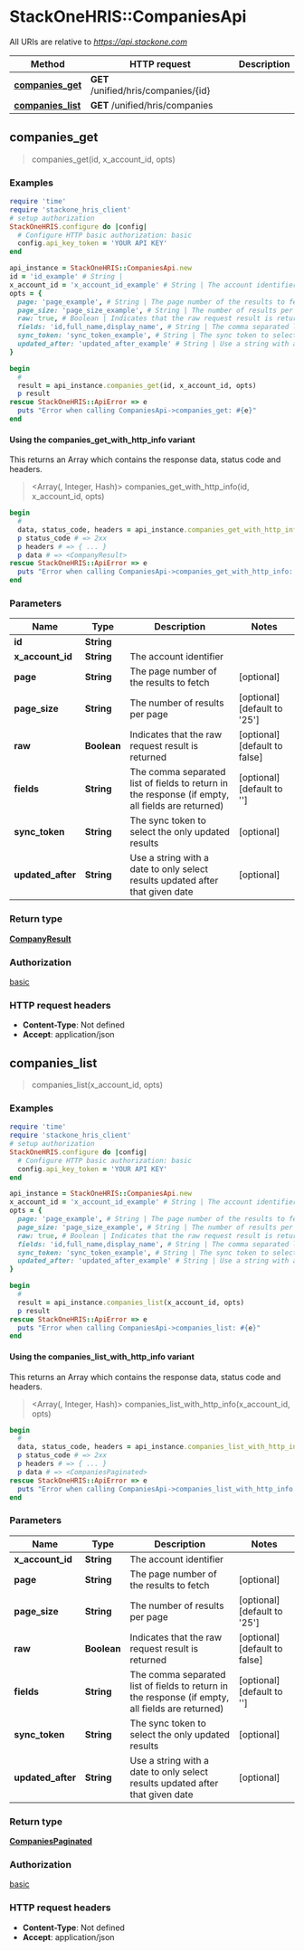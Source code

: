 # StackOneHRIS::CompaniesApi

All URIs are relative to *https://api.stackone.com*

| Method | HTTP request | Description |
| ------ | ------------ | ----------- |
| [**companies_get**](CompaniesApi.md#companies_get) | **GET** /unified/hris/companies/{id} |  |
| [**companies_list**](CompaniesApi.md#companies_list) | **GET** /unified/hris/companies |  |


## companies_get

> <CompanyResult> companies_get(id, x_account_id, opts)



### Examples

```ruby
require 'time'
require 'stackone_hris_client'
# setup authorization
StackOneHRIS.configure do |config|
  # Configure HTTP basic authorization: basic
  config.api_key_token = 'YOUR API KEY'
end

api_instance = StackOneHRIS::CompaniesApi.new
id = 'id_example' # String | 
x_account_id = 'x_account_id_example' # String | The account identifier
opts = {
  page: 'page_example', # String | The page number of the results to fetch
  page_size: 'page_size_example', # String | The number of results per page
  raw: true, # Boolean | Indicates that the raw request result is returned
  fields: 'id,full_name,display_name', # String | The comma separated list of fields to return in the response (if empty, all fields are returned)
  sync_token: 'sync_token_example', # String | The sync token to select the only updated results
  updated_after: 'updated_after_example' # String | Use a string with a date to only select results updated after that given date
}

begin
  # 
  result = api_instance.companies_get(id, x_account_id, opts)
  p result
rescue StackOneHRIS::ApiError => e
  puts "Error when calling CompaniesApi->companies_get: #{e}"
end
```

#### Using the companies_get_with_http_info variant

This returns an Array which contains the response data, status code and headers.

> <Array(<CompanyResult>, Integer, Hash)> companies_get_with_http_info(id, x_account_id, opts)

```ruby
begin
  # 
  data, status_code, headers = api_instance.companies_get_with_http_info(id, x_account_id, opts)
  p status_code # => 2xx
  p headers # => { ... }
  p data # => <CompanyResult>
rescue StackOneHRIS::ApiError => e
  puts "Error when calling CompaniesApi->companies_get_with_http_info: #{e}"
end
```

### Parameters

| Name | Type | Description | Notes |
| ---- | ---- | ----------- | ----- |
| **id** | **String** |  |  |
| **x_account_id** | **String** | The account identifier |  |
| **page** | **String** | The page number of the results to fetch | [optional] |
| **page_size** | **String** | The number of results per page | [optional][default to &#39;25&#39;] |
| **raw** | **Boolean** | Indicates that the raw request result is returned | [optional][default to false] |
| **fields** | **String** | The comma separated list of fields to return in the response (if empty, all fields are returned) | [optional][default to &#39;&#39;] |
| **sync_token** | **String** | The sync token to select the only updated results | [optional] |
| **updated_after** | **String** | Use a string with a date to only select results updated after that given date | [optional] |

### Return type

[**CompanyResult**](CompanyResult.md)

### Authorization

[basic](../README.md#basic)

### HTTP request headers

- **Content-Type**: Not defined
- **Accept**: application/json


## companies_list

> <CompaniesPaginated> companies_list(x_account_id, opts)



### Examples

```ruby
require 'time'
require 'stackone_hris_client'
# setup authorization
StackOneHRIS.configure do |config|
  # Configure HTTP basic authorization: basic
  config.api_key_token = 'YOUR API KEY'
end

api_instance = StackOneHRIS::CompaniesApi.new
x_account_id = 'x_account_id_example' # String | The account identifier
opts = {
  page: 'page_example', # String | The page number of the results to fetch
  page_size: 'page_size_example', # String | The number of results per page
  raw: true, # Boolean | Indicates that the raw request result is returned
  fields: 'id,full_name,display_name', # String | The comma separated list of fields to return in the response (if empty, all fields are returned)
  sync_token: 'sync_token_example', # String | The sync token to select the only updated results
  updated_after: 'updated_after_example' # String | Use a string with a date to only select results updated after that given date
}

begin
  # 
  result = api_instance.companies_list(x_account_id, opts)
  p result
rescue StackOneHRIS::ApiError => e
  puts "Error when calling CompaniesApi->companies_list: #{e}"
end
```

#### Using the companies_list_with_http_info variant

This returns an Array which contains the response data, status code and headers.

> <Array(<CompaniesPaginated>, Integer, Hash)> companies_list_with_http_info(x_account_id, opts)

```ruby
begin
  # 
  data, status_code, headers = api_instance.companies_list_with_http_info(x_account_id, opts)
  p status_code # => 2xx
  p headers # => { ... }
  p data # => <CompaniesPaginated>
rescue StackOneHRIS::ApiError => e
  puts "Error when calling CompaniesApi->companies_list_with_http_info: #{e}"
end
```

### Parameters

| Name | Type | Description | Notes |
| ---- | ---- | ----------- | ----- |
| **x_account_id** | **String** | The account identifier |  |
| **page** | **String** | The page number of the results to fetch | [optional] |
| **page_size** | **String** | The number of results per page | [optional][default to &#39;25&#39;] |
| **raw** | **Boolean** | Indicates that the raw request result is returned | [optional][default to false] |
| **fields** | **String** | The comma separated list of fields to return in the response (if empty, all fields are returned) | [optional][default to &#39;&#39;] |
| **sync_token** | **String** | The sync token to select the only updated results | [optional] |
| **updated_after** | **String** | Use a string with a date to only select results updated after that given date | [optional] |

### Return type

[**CompaniesPaginated**](CompaniesPaginated.md)

### Authorization

[basic](../README.md#basic)

### HTTP request headers

- **Content-Type**: Not defined
- **Accept**: application/json

